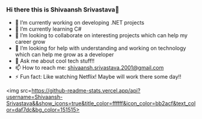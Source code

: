 ### Hi there this is Shivaansh Srivastava👋
- 🔭 I’m currently working on developing .NET projects
- 🌱 I’m currently learning C#
- 👯 I’m looking to collaborate on interesting projects which can help my career grow
- 🤔 I’m looking for help with understanding and working on technology which can help me grow as a developer 
- 💬 Ask me about cool tech stuff!!
- 📫 How to reach me: shivaansh.srivastava.2001@gmail.com
- ⚡ Fun fact: Like watching Netflix! Maybe will work there some day!!

<img src=https://github-readme-stats.vercel.app/api?username=Shivaansh-Srivastava&&show_icons=true&title_color=ffffff&icon_color=bb2acf&text_color=daf7dc&bg_color=151515>
